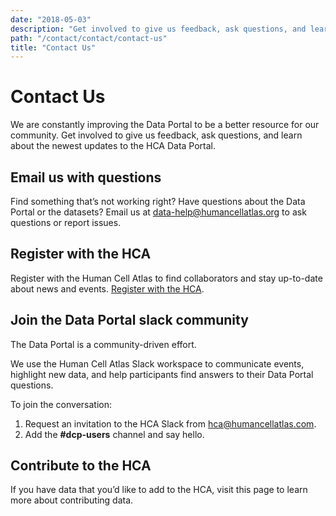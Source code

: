 ```yaml
---
date: "2018-05-03"
description: "Get involved to give us feedback, ask questions, and learn about the newest updates to the HCA Data Portal."
path: "/contact/contact/contact-us"
title: "Contact Us"
---
```


# Contact Us

We are constantly improving the Data Portal to be a better resource for our community. Get involved to give us feedback,
ask questions, and learn about the newest updates to the HCA Data Portal.

## Email us with questions

Find something that’s not working right? Have questions about the Data Portal or the datasets? Email us
at [data-help@humancellatlas.org](mailto:data-help@humancellatlas.org) to ask questions or report issues.

## Register with the HCA

Register with the Human Cell Atlas to find collaborators and stay up-to-date about news and
events. [Register with the HCA](https://www.humancellatlas.org/join-hca).

## Join the Data Portal slack community

The Data Portal is a community-driven effort.

We use the Human Cell Atlas Slack workspace to communicate events, highlight new data, and help participants find
answers to their Data Portal questions.

To join the conversation:

1. Request an invitation to the HCA Slack from <hca@humancellatlas.com>.
2. Add the  **#dcp-users** channel and say hello.

## Contribute to the HCA

If you have data that you’d like to add to the HCA, visit this page to learn more about contributing data.
